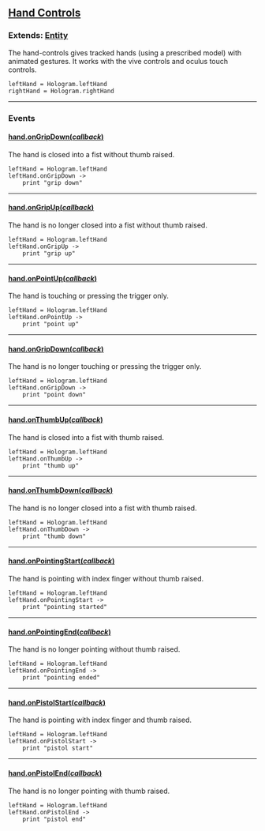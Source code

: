 ## [Hand Controls](#hand-controls)

### Extends: [Entity](#entity)

The hand-controls gives tracked hands (using a prescribed model) with animated gestures. It works with the vive controls and oculus touch controls.
	
	leftHand = Hologram.leftHand
	rightHand = Hologram.rightHand

-------------------------------------------------------

### Events

#### [hand.onGripDown(*callback*)](#hand-controls-ongripdown)
	
The hand is closed into a fist without thumb raised.

	leftHand = Hologram.leftHand
	leftHand.onGripDown ->
		print "grip down"
		
-------------------------------------------------------

#### [hand.onGripUp(*callback*)](#hand-controls-ongripup)
	
The hand is no longer closed into a fist without thumb raised.

	leftHand = Hologram.leftHand
	leftHand.onGripUp ->
		print "grip up"

-------------------------------------------------------

#### [hand.onPointUp(*callback*)](#hand-controls-onpointup)
	
The hand is touching or pressing the trigger only.

	leftHand = Hologram.leftHand
	leftHand.onPointUp ->
		print "point up"

-------------------------------------------------------

#### [hand.onGripDown(*callback*)](#hand-controls-ongripdown)
	
The hand is no longer touching or pressing the trigger only.

	leftHand = Hologram.leftHand
	leftHand.onGripDown ->
		print "point down"

-------------------------------------------------------

#### [hand.onThumbUp(*callback*)](#hand-controls-onthumbup)
	
The hand is closed into a fist with thumb raised.

	leftHand = Hologram.leftHand
	leftHand.onThumbUp ->
		print "thumb up"

-------------------------------------------------------

#### [hand.onThumbDown(*callback*)](#hand-controls-onthumbdown)
	
The hand is no longer closed into a fist with thumb raised.

	leftHand = Hologram.leftHand
	leftHand.onThumbDown ->
		print "thumb down"

-------------------------------------------------------

#### [hand.onPointingStart(*callback*)](#hand-controls-onpointingstart)
	
The hand is pointing with index finger without thumb raised.

	leftHand = Hologram.leftHand
	leftHand.onPointingStart ->
		print "pointing started"
	
-------------------------------------------------------

#### [hand.onPointingEnd(*callback*)](#hand-controls-onpointingend)
	
The hand is no longer pointing without thumb raised.

	leftHand = Hologram.leftHand
	leftHand.onPointingEnd ->
		print "pointing ended"

-------------------------------------------------------

#### [hand.onPistolStart(*callback*)](#hand-controls-onpistolstart)
	
The hand is pointing with index finger and thumb raised.

	leftHand = Hologram.leftHand
	leftHand.onPistolStart ->
		print "pistol start"

-------------------------------------------------------

#### [hand.onPistolEnd(*callback*)](#hand-controls-onpistolend)
	
The hand is no longer pointing with thumb raised.

	leftHand = Hologram.leftHand
	leftHand.onPistolEnd ->
		print "pistol end"

